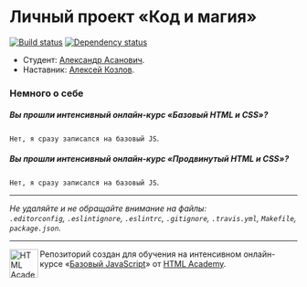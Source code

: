 # Личный проект «Код и магия»

[![Build status][travis-image]][travis-url]
[![Dependency status][dependency-image]][dependency-url]

* Студент: [Александр Асанович](https://htmlacademy.ru/profile/id115058).
* Наставник: [Алексей Козлов](https://htmlacademy.ru/profile/id128999).

### Немного о себе

##### Вы прошли интенсивный онлайн-курс «Базовый HTML и CSS»?
`Нет, я сразу записался на базовый JS`.

##### Вы прошли интенсивный онлайн-курс «Продвинутый HTML и CSS»?
`Нет, я сразу записался на базовый JS`.

---

_Не удаляйте и не обращайте внимание на файлы:_<br>
_`.editorconfig`, `.eslintignore`, `.eslintrc`, `.gitignore`, `.travis.yml`, `Makefile`, `package.json`._

---

<a href="https://htmlacademy.ru/js_intensive"><img align="left" width="50" height="50" title="HTML Academy" src="https://up.htmlacademy.ru/static/img/intensive/javascript/logo-for-github.svg"></a>

Репозиторий создан для обучения на интенсивном онлайн-курсе «[Базовый JavaScript](https://htmlacademy.ru/js_intensive)» от [HTML Academy](https://htmlacademy.ru).

[travis-image]: https://travis-ci.org/htmlacademy-javascript/115058-code-and-magick.svg?branch=master
[travis-url]: https://travis-ci.org/htmlacademy-javascript/115058-code-and-magick
[dependency-image]: https://david-dm.org/htmlacademy-javascript/115058-code-and-magick.svg?style=flat-square
[dependency-url]: https://david-dm.org/htmlacademy-javascript/115058-code-and-magick
